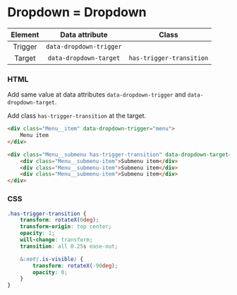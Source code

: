 # Dropdown = Dropdown

| Element |     Data attribute      | Class
| :--------: |:-----------------------:| :-----: |
| Trigger | `data-dropdown-trigger` |
| Target | `data-dropdown-target`  | `has-trigger-transition`

### HTML
Add same value at data attributes `data-dropdown-trigger` 
and `data-dropdown-target`.

Add class `has-trigger-transition` at the target.

``` html
<div class="Menu__item" data-dropdown-trigger="menu">
    Menu item
</div>

<div class="Menu__submenu has-trigger-transition" data-dropdown-target="menu">
    <div class="Menu__submenu-item">Submenu item</div>
    <div class="Menu__submenu-item">Submenu item</div>
    <div class="Menu__submenu-item">Submenu item</div>    
</div>
```


### CSS
``` css
.has-trigger-transition {
    transform: rotateX(0deg);
    transform-origin: top center;
    opacity: 1;
    will-change: transform;
    transition: all 0.25s ease-out;

    &:not(.is-visible) {
        transform: rotateX(-90deg);
        opacity: 0;
    }
}
```
